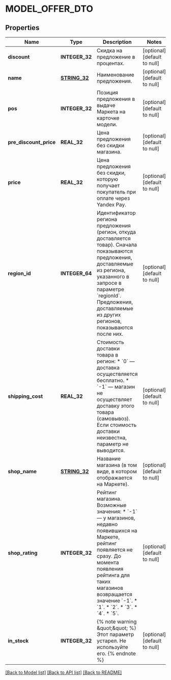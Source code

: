 # MODEL_OFFER_DTO

## Properties
Name | Type | Description | Notes
------------ | ------------- | ------------- | -------------
**discount** | **INTEGER_32** | Скидка на предложение в процентах. | [optional] [default to null]
**name** | [**STRING_32**](STRING_32.md) | Наименование предложения. | [optional] [default to null]
**pos** | **INTEGER_32** | Позиция предложения в выдаче Маркета на карточке модели. | [optional] [default to null]
**pre_discount_price** | **REAL_32** | Цена предложения без скидки магазина. | [optional] [default to null]
**price** | **REAL_32** | Цена предложения без скидки, которую получает покупатель при оплате через Yandex Pay. | [optional] [default to null]
**region_id** | **INTEGER_64** | Идентификатор региона предложения (регион, откуда доставляется товар).  Сначала показываются предложения, доставляемые из региона, указанного в запросе в параметре &#x60;regionId&#x60;. Предложения, доставляемые из других регионов, показываются после них.  | [optional] [default to null]
**shipping_cost** | **REAL_32** | Стоимость доставки товара в регион:  * &#x60;0&#x60; — доставка осуществляется бесплатно. * &#x60;-1&#x60; — магазин не осуществляет доставку этого товара (самовывоз).  Если стоимость доставки неизвестна, параметр не выводится.  | [optional] [default to null]
**shop_name** | [**STRING_32**](STRING_32.md) | Название магазина (в том виде, в котором отображается на Маркете). | [optional] [default to null]
**shop_rating** | **INTEGER_32** | Рейтинг магазина.  Возможные значения: * &#x60;-1&#x60; — у магазинов, недавно появившихся на Маркете, рейтинг появляется не сразу. До момента появления рейтинга для таких магазинов возвращается значение &#x60;-1&#x60;. * &#x60;1&#x60;. * &#x60;2&#x60;. * &#x60;3&#x60;. * &#x60;4&#x60;. * &#x60;5&#x60;.  | [optional] [default to null]
**in_stock** | **INTEGER_32** | {% note warning \&quot;\&quot; %}  Этот параметр устарел. Не используйте его.  {% endnote %}  | [optional] [default to null]

[[Back to Model list]](../README.md#documentation-for-models) [[Back to API list]](../README.md#documentation-for-api-endpoints) [[Back to README]](../README.md)


